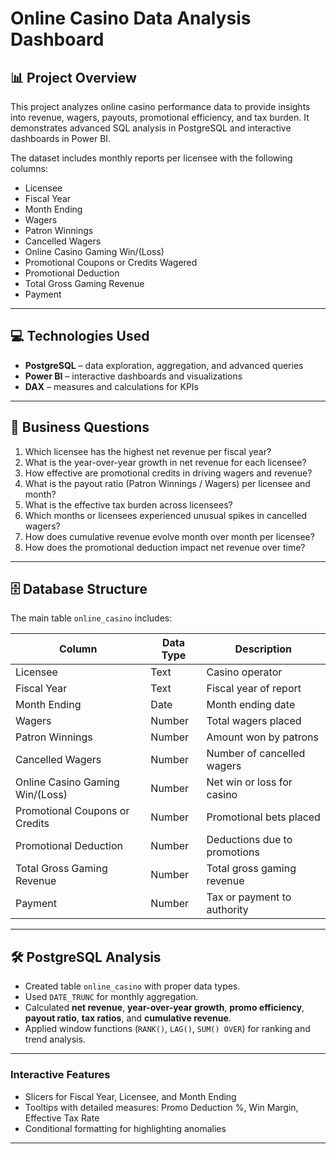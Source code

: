 # Online Casino Data Analysis Dashboard

## 📊 Project Overview
This project analyzes online casino performance data to provide insights into revenue, wagers, payouts, promotional efficiency, and tax burden. It demonstrates advanced SQL analysis in PostgreSQL and interactive dashboards in Power BI.

The dataset includes monthly reports per licensee with the following columns:

- Licensee  
- Fiscal Year  
- Month Ending  
- Wagers  
- Patron Winnings  
- Cancelled Wagers  
- Online Casino Gaming Win/(Loss)  
- Promotional Coupons or Credits Wagered  
- Promotional Deduction  
- Total Gross Gaming Revenue  
- Payment  

---

## 💻 Technologies Used
- **PostgreSQL** – data exploration, aggregation, and advanced queries  
- **Power BI** – interactive dashboards and visualizations  
- **DAX** – measures and calculations for KPIs  

---

## 📝 Business Questions
1. Which licensee has the highest net revenue per fiscal year?  
2. What is the year-over-year growth in net revenue for each licensee?  
3. How effective are promotional credits in driving wagers and revenue?  
4. What is the payout ratio (Patron Winnings / Wagers) per licensee and month?  
5. What is the effective tax burden across licensees?  
6. Which months or licensees experienced unusual spikes in cancelled wagers?  
7. How does cumulative revenue evolve month over month per licensee?  
8. How does the promotional deduction impact net revenue over time?  

---

## 🗄 Database Structure
The main table `online_casino` includes:

| Column                         | Data Type | Description |
|--------------------------------|-----------|-------------|
| Licensee                        | Text      | Casino operator |
| Fiscal Year                     | Text      | Fiscal year of report |
| Month Ending                     | Date      | Month ending date |
| Wagers                           | Number    | Total wagers placed |
| Patron Winnings                  | Number    | Amount won by patrons |
| Cancelled Wagers                 | Number    | Number of cancelled wagers |
| Online Casino Gaming Win/(Loss)  | Number    | Net win or loss for casino |
| Promotional Coupons or Credits   | Number    | Promotional bets placed |
| Promotional Deduction            | Number    | Deductions due to promotions |
| Total Gross Gaming Revenue       | Number    | Total gross gaming revenue |
| Payment                          | Number    | Tax or payment to authority |

---

## 🛠 PostgreSQL Analysis
- Created table `online_casino` with proper data types.  
- Used `DATE_TRUNC` for monthly aggregation.  
- Calculated **net revenue**, **year-over-year growth**, **promo efficiency**, **payout ratio**, **tax ratios**, and **cumulative revenue**.  
- Applied window functions (`RANK()`, `LAG()`, `SUM() OVER`) for ranking and trend analysis.

---



### **Interactive Features**
- Slicers for Fiscal Year, Licensee, and Month Ending  
- Tooltips with detailed measures: Promo Deduction %, Win Margin, Effective Tax Rate  
- Conditional formatting for highlighting anomalies  

---

